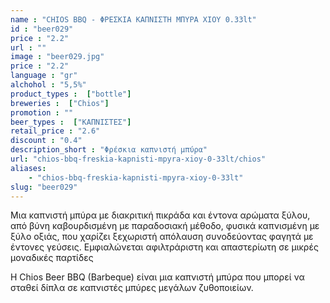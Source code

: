 ```yaml
---
name : "CHIOS BBQ - ΦΡΕΣΚΙΑ ΚΑΠΝΙΣΤΗ ΜΠΥΡΑ ΧΙΟΥ 0.33lt"
id : "beer029"
price : "2.2"
url : ""
image : "beer029.jpg"
price : "2.2"
language : "gr"
alchohol : "5,5%"
product_types :  ["bottle"]
breweries :  ["Chios"]
promotion : ""
beer_types :  ["ΚΑΠΝΙΣΤΕΣ"]
retail_price : "2.6"
discount : "0.4"
description_short : "Φρέσκια καπνιστή μπύρα"
url: "chios-bbq-freskia-kapnisti-mpyra-xioy-0-33lt/chios"
aliases: 
    - "chios-bbq-freskia-kapnisti-mpyra-xioy-0-33lt"
slug: "beer029"
---
```


Μια καπνιστή μπύρα με διακριτική πικράδα και έντονα αρώματα ξύλου, από βύνη καβουρδισμένη με παραδοσιακή μέθοδο, φυσικά καπνισμένη με ξύλο οξιάς, που χαρίζει ξεχωριστή απόλαυση συνοδεύοντας φαγητά με έντονες γεύσεις.
Εμφιαλώνεται αφιλτράριστη και απαστερίωτη σε μικρές μοναδικές παρτίδες

H Chios Beer BBQ (Barbeque) είναι μια καπνιστή μπύρα που μπορεί να σταθεί δίπλα σε καπνιστές μπύρες μεγάλων ζυθοποιείων.